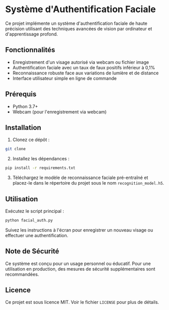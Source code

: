 # Système d'Authentification Faciale

Ce projet implémente un système d'authentification faciale de haute précision utilisant des techniques avancées de vision par ordinateur et d'apprentissage profond.

## Fonctionnalités

- Enregistrement d'un visage autorisé via webcam ou fichier image
- Authentification faciale avec un taux de faux positifs inférieur à 0,1%
- Reconnaissance robuste face aux variations de lumière et de distance
- Interface utilisateur simple en ligne de commande

## Prérequis

- Python 3.7+
- Webcam (pour l'enregistrement via webcam)

## Installation

1. Clonez ce dépôt :
```bash
git clone 
```

2. Installez les dépendances :
```bash
pip install -r requirements.txt
```

3. Téléchargez le modèle de reconnaissance faciale pré-entraîné et placez-le dans le répertoire du projet sous le nom `recognition_model.h5`.

## Utilisation

Exécutez le script principal :
```bash
python facial_auth.py
```
Suivez les instructions à l'écran pour enregistrer un nouveau visage ou effectuer une authentification.

## Note de Sécurité

Ce système est conçu pour un usage personnel ou éducatif. Pour une utilisation en production, des mesures de sécurité supplémentaires sont recommandées.

## Licence

Ce projet est sous licence MIT. Voir le fichier `LICENSE` pour plus de détails.
